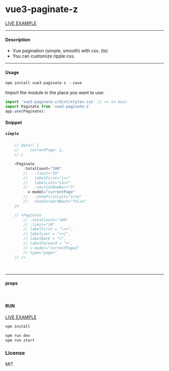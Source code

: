 <div >
    <h1>vue3-paginate-z</h1>
    <a href="https://codesandbox.io/s/d7qh6h">LIVE EXAMPLE</a>
</div>

---

#### Description

+ Vue pagination (simple, smooth) with css. (ts)
+ You can customize ripple css.
---

#### Usage
```js
npm install vue3-paginate-z --save
```

Import the module in the place you want to use:
```js
import 'vue3-paginate-z/dist/styles.css' // => to main
import Paginate from 'vue3-paginate-z'
app.use(Paginate);
```

#### Snippet

##### `simple`

```js
    // data() {
    //     currentPage: 1,
    // }

    <Paginate
        :totalCount="100"
        //   :limit="10"
        //   labelFirst="|<<"
        //   labelLast="Last"
        //   :sectionNumber="5"
          v-model="currentPage"
        //   :showFirstLast="true"
        //   showForwardBack="false"
    />

    // <Paginate
        // :totalCount="100"
        // :limit="10"
        // labelFirst = "|<<",
        // labelLast = ">>|",
        // labelBack = "<",
        // labelForward = ">",
        // v-model="currentPage2"
        // type="pager"
    // />

```

<br />


---

#### props


<br />

#### RUN

<a href="https://codesandbox.io/u/delpi.k">LIVE EXAMPLE</a>

```js
npm install
```
```js
npm run dev
npm run start
```

### License

MIT